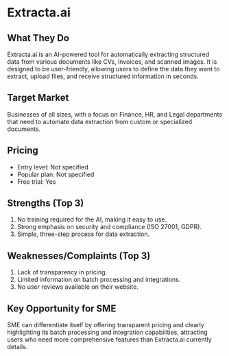 # Extracta.ai

## What They Do
Extracta.ai is an AI-powered tool for automatically extracting structured data from various documents like CVs, invoices, and scanned images. It is designed to be user-friendly, allowing users to define the data they want to extract, upload files, and receive structured information in seconds.

## Target Market
Businesses of all sizes, with a focus on Finance, HR, and Legal departments that need to automate data extraction from custom or specialized documents.

## Pricing
- Entry level: Not specified
- Popular plan: Not specified
- Free trial: Yes

## Strengths (Top 3)
1. No training required for the AI, making it easy to use.
2. Strong emphasis on security and compliance (ISO 27001, GDPR).
3. Simple, three-step process for data extraction.

## Weaknesses/Complaints (Top 3)
1. Lack of transparency in pricing.
2. Limited information on batch processing and integrations.
3. No user reviews available on their website.

## Key Opportunity for SME
SME can differentiate itself by offering transparent pricing and clearly highlighting its batch processing and integration capabilities, attracting users who need more comprehensive features than Extracta.ai currently details.